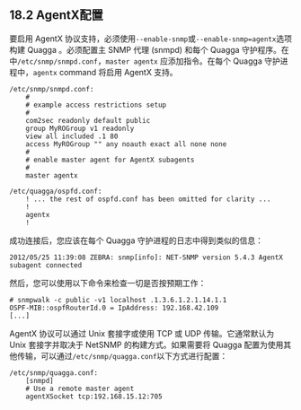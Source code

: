 ## 18.2 AgentX配置

要启用 AgentX 协议支持，必须使用`--enable-snmp`或`--enable-snmp=agentx`选项构建 Quagga 。必须配置主 SNMP 代理 (snmpd) 和每个 Quagga 守护程序。在中`/etc/snmp/snmpd.conf`，`master agentx` 应添加指令。在每个 Quagga 守护进程中，`agentx` command 将启用 AgentX 支持。

```shell
/etc/snmp/snmpd.conf:
	#
	# example access restrictions setup
	#
	com2sec readonly default public
	group MyROGroup v1 readonly
	view all included .1 80
	access MyROGroup "" any noauth exact all none none
	#
	# enable master agent for AgentX subagents
	#
	master agentx

/etc/quagga/ospfd.conf:
	! ... the rest of ospfd.conf has been omitted for clarity ...
	!
	agentx
	!
```

成功连接后，您应该在每个 Quagga 守护进程的日志中得到类似的信息：

```shell
2012/05/25 11:39:08 ZEBRA: snmp[info]: NET-SNMP version 5.4.3 AgentX subagent connected
```

然后，您可以使用以下命令来检查一切是否按预期工作：

```shell
# snmpwalk -c public -v1 localhost .1.3.6.1.2.1.14.1.1
OSPF-MIB::ospfRouterId.0 = IpAddress: 192.168.42.109
[...]
```

AgentX 协议可以通过 Unix 套接字或使用 TCP 或 UDP 传输。它通常默认为 Unix 套接字并取决于 NetSNMP 的构建方式。如果需要将 Quagga 配置为使用其他传输，可以通过`/etc/snmp/quagga.conf`以下方式进行配置：

```shell
/etc/snmp/quagga.conf:
	[snmpd]
	# Use a remote master agent
	agentXSocket tcp:192.168.15.12:705
```

